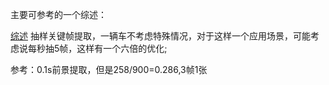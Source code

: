 <!--
 * @Author: loyunemo 3210100968@zju.edu.cn
 * @Date: 2024-06-04 14:45:43
 * @LastEditors: loyunemo 3210100968@zju.edu.cn
 * @LastEditTime: 2024-06-21 17:40:58
 * @FilePath: \Try1\调研结果.md
 * @Description: 这是默认设置,请设置`customMade`, 打开koroFileHeader查看配置 进行设置: https://github.com/OBKoro1/koro1FileHeader/wiki/%E9%85%8D%E7%BD%AE
-->
主要可参考的一个综述：

[综述]( https://blog.csdn.net/Ailberty/article/details/109581016)
抽样关键帧提取，一辆车不考虑特殊情况，对于这样一个应用场景，可能考虑说每秒抽5帧，这样有一个六倍的优化;

参考：0.1s前景提取，但是258/900=0.286,3帧1张